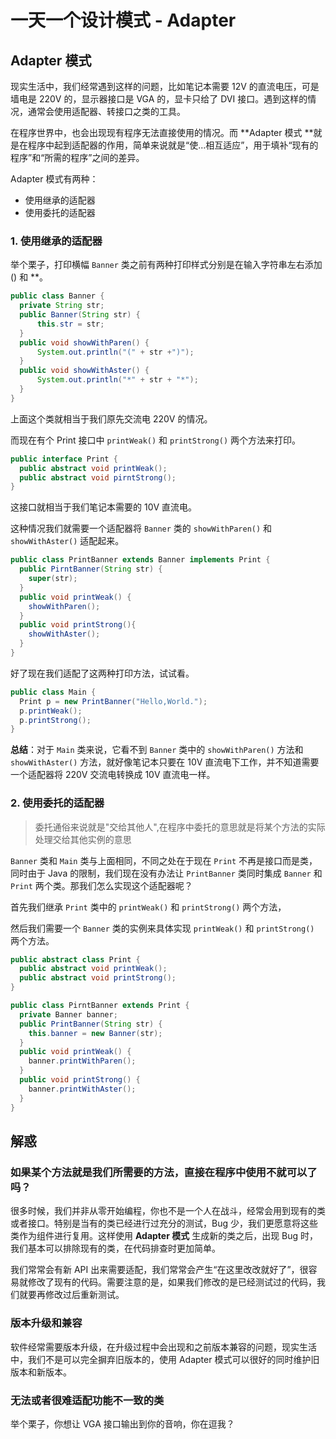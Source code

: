 # 一天一个设计模式 - Adapter

## Adapter 模式

现实生活中，我们经常遇到这样的问题，比如笔记本需要 12V 的直流电压，可是墙电是 220V 的，显示器接口是 VGA 的，显卡只给了 DVI 接口。遇到这样的情况，通常会使用适配器、转接口之类的工具。

在程序世界中，也会出现现有程序无法直接使用的情况。而 **Adapter 模式 **就是在程序中起到适配器的作用，简单来说就是“使...相互适应”，用于填补“现有的程序”和“所需的程序”之间的差异。

Adapter 模式有两种：

- 使用继承的适配器
- 使用委托的适配器

### 1. 使用继承的适配器

举个栗子，打印横幅 `Banner` 类之前有两种打印样式分别是在输入字符串左右添加 () 和 **。

```java
public class Banner {
  private String str;
  public Banner(String str) {
      this.str = str;
  }
  public void showWithParen() {
      System.out.println("(" + str +")");
  }
  public void showWithAster() {
      System.out.println("*" + str + "*");
  }
}
```

上面这个类就相当于我们原先交流电 220V 的情况。

而现在有个 Print 接口中 `printWeak()` 和 `printStrong()` 两个方法来打印。

```java
public interface Print {
  public abstract void printWeak();
  public abstract void pirntStrong();
}
```

这接口就相当于我们笔记本需要的 10V 直流电。

这种情况我们就需要一个适配器将 `Banner` 类的 `showWithParen()` 和 `showWithAster()` 适配起来。

```java
public class PrintBanner extends Banner implements Print {
  public PirntBanner(String str) {
    super(str);
  }
  public void printWeak() {
    showWithParen();
  }
  public void printStrong(){
    showWithAster();
  }
}
```

好了现在我们适配了这两种打印方法，试试看。

```java
public class Main {
  Print p = new PrintBanner("Hello,World.");
  p.printWeak();
  p.printStrong();
}
```

**总结**：对于 `Main` 类来说，它看不到 `Banner` 类中的 `showWithParen()` 方法和 `showWithAster()` 方法，就好像笔记本只要在 10V 直流电下工作，并不知道需要一个适配器将 220V 交流电转换成 10V 直流电一样。

### 2. 使用委托的适配器

> 委托通俗来说就是"交给其他人",在程序中委托的意思就是将某个方法的实际处理交给其他实例的意思

 `Banner` 类和 `Main` 类与上面相同，不同之处在于现在 `Print` 不再是接口而是类，同时由于 Java 的限制，我们现在没有办法让 `PrintBanner` 类同时集成 `Banner` 和 `Print` 两个类。那我们怎么实现这个适配器呢？

首先我们继承 `Print` 类中的 `printWeak()` 和 `printStrong()` 两个方法，

然后我们需要一个 `Banner` 类的实例来具体实现 `printWeak()` 和 `printStrong()` 两个方法。

```java
public abstract class Print {
  public abstract void printWeak();
  public abstract void printStrong();
}
```

```java
public class PirntBanner extends Print {
  private Banner banner;
  public PrintBanner(String str) {
    this.banner = new Banner(str);
  }
  public void printWeak() {
    banner.printWithParen();
  }
  public void printStrong() {
    banner.printWithAster();
  }
}
```

## 解惑

### 如果某个方法就是我们所需要的方法，直接在程序中使用不就可以了吗？

很多时候，我们并非从零开始编程，你也不是一个人在战斗，经常会用到现有的类或者接口。特别是当有的类已经进行过充分的测试，Bug 少，我们更愿意将这些类作为组件进行复用。这样使用 **Adapter 模式** 生成新的类之后，出现 Bug 时，我们基本可以排除现有的类，在代码排查时更加简单。

我们常常会有新 API 出来需要适配，我们常常会产生“在这里改改就好了”，很容易就修改了现有的代码。需要注意的是，如果我们修改的是已经测试过的代码，我们就要再修改过后重新测试。

### 版本升级和兼容

软件经常需要版本升级，在升级过程中会出现和之前版本兼容的问题，现实生活中，我们不是可以完全摒弃旧版本的，使用 Adapter 模式可以很好的同时维护旧版本和新版本。

### 无法或者很难适配功能不一致的类

举个栗子，你想让 VGA 接口输出到你的音响，你在逗我？
